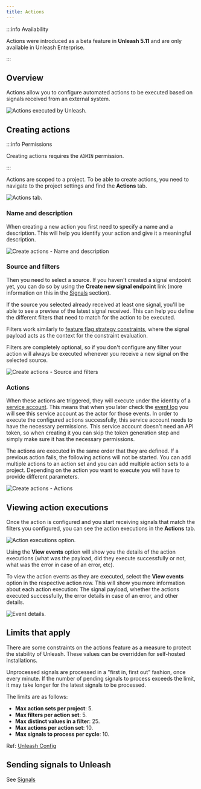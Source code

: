 ```yaml
---
title: Actions
---
```


:::info Availability

Actions were introduced as a beta feature in **Unleash 5.11** and are only available in Unleash Enterprise.

:::
## Overview

Actions allow you to configure automated actions to be executed based on signals received from an external system.

![Actions executed by Unleash.](/img/actions/action-execution.png)

## Creating actions

:::info Permissions

Creating actions requires the `ADMIN` permission.

:::

Actions are scoped to a project. To be able to create actions, you need to navigate to the project settings and find the **Actions** tab.

![Actions tab.](/img/actions/actions-tab.png)

### Name and description
When creating a new action you first need to specify a name and a description. This will help you identify your action and give it a meaningful description.

![Create actions - Name and description](/img/actions/create-actions-name-and-description.png)

### Source and filters

Then you need to select a source. If you haven't created a signal endpoint yet, you can do so by using the **Create new signal endpoint** link (more information on this in the [Signals](./signals.md) section).

If the source you selected already received at least one signal, you'll be able to see a preview of the latest signal received. This can help you define the different filters that need to match for the action to be executed.

Filters work similarly to [feature flag strategy constraints](./strategy-constraints.md), where the signal payload acts as the context for the constraint evaluation.

Filters are completely optional, so if you don't configure any filter your action will always be executed whenever you receive a new signal on the selected source.

![Create actions - Source and filters](/img/actions/create-actions-source-and-filters.png)

### Actions

When these actions are triggered, they will execute under the identity of a [service account](./service-accounts.md). This means that when you later check the [event log](./event-log) you will see this service account as the actor for those events. In order to execute the configured actions successfully, this service account needs to have the necessary permissions. This service account doesn't need an API token, so when creating it you can skip the token generation step and simply make sure it has the necessary permissions.

The actions are executed in the same order that they are defined. If a previous action fails, the following actions will not be started. You can add multiple actions to an action set and you can add multiple action sets to a project. Depending on the action you want to execute you will have to provide different parameters.

![Create actions - Actions](/img/actions/create-actions-actions.png)

## Viewing action executions

Once the action is configured and you start receiving signals that match the filters you configured, you can see the action executions in the **Actions** tab.

![Action executions option.](/img/actions/view-events.png)

Using the **View events** option will show you the details of the action executions (what was the payload, did they execute successfully or not, what was the error in case of an error, etc).

To view the action events as they are executed, select the **View events** option in the respective action row. This will show you more information about each action execution: The signal payload, whether the actions executed successfully, the error details in case of an error, and other details.

![Event details.](/img/actions/action-execution-log.png)

## Limits that apply
There are some constraints on the actions feature as a measure to protect the stability of Unleash. These values can be overridden for self-hosted installations.

Unprocessed signals are processed in a "first in, first out" fashion, once every minute. If the number of pending signals to process exceeds the limit, it may take longer for the latest signals to be processed.

The limits are as follows:

- **Max action sets per project**: 5.
- **Max filters per action set**: 5.
- **Max distinct values in a filter**: 25.
- **Max actions per action set**: 10.
- **Max signals to process per cycle**: 10.

Ref: [Unleash Config](https://github.com/Unleash/unleash/blob/859fe098fedc261d646833012d9d408039491075/src/lib/create-config.ts#L577-L604)

## Sending signals to Unleash
See [Signals](./signals.md)
